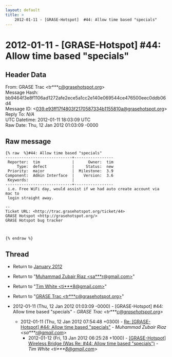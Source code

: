 ```yaml
---
layout: default
title: >
    2012-01-11 - [GRASE-Hotspot]  #44: Allow time based "specials"
---
```


# 2012-01-11 - [GRASE-Hotspot]  #44: Allow time based "specials"

## Header Data

From: GRASE Trac \<tr***c@grasehotspot.org\><br>
Message Hash: bb9464f3e8f1106ad1272afe2ece5a1cc2e140e069544ce476500eec0ddb06d4<br>
Message ID: \<039.e93ff17f4803f2170587334b1155810a@grasehotspot.org\><br>
Reply To: _N/A_<br>
UTC Datetime: 2012-01-11 18:03:09 UTC<br>
Raw Date: Thu, 12 Jan 2012 01:03:09 -0000<br>

## Raw message

```
{% raw  %}#44: Allow time based "specials"
-----------------------------+-----------------
 Reporter:  tim              |      Owner:  tim
     Type:  defect           |     Status:  new
 Priority:  major            |  Milestone:  3.9
Component:  Admin Interface  |    Version:  3.6
 Keywords:                   |
-----------------------------+-----------------
 i.e. Free WiFi day, would assist if we had auto create account via mac to
 login straight away.

-- 
Ticket URL: <http://trac.grasehotspot.org/ticket/44>
GRASE Hotspot <http://grasehotspot.org/>
GRASE Hotspot bug tracker



{% endraw %}
```

## Thread

+ Return to [January 2012](/archive/2012/01)

+ Return to "[Muhammad Zubair Riaz <sa***r<span>@</span>gmail.com>](/authors/sa___r_at_gmail_com)"
+ Return to "[Tim White <ti***8<span>@</span>gmail.com>](/authors/ti___8_at_gmail_com)"
+ Return to "[GRASE Trac <tr***c<span>@</span>grasehotspot.org>](/authors/tr___c_at_grasehotspot_org)"

+ 2012-01-11 (Thu, 12 Jan 2012 01:03:09 -0000) - [GRASE-Hotspot]  #44: Allow time based "specials" - _GRASE Trac \<tr***c@grasehotspot.org\>_
  + 2012-01-11 (Thu, 12 Jan 2012 07:54:48 +0300) - [Re: [GRASE-Hotspot] #44: Allow time based "specials"](/archive/2012/01/a36415d9760cf54e580ce7e1e85cf5239f4748ba57ef5b4b14ef8203e1d64abb) - _Muhammad Zubair Riaz \<sa***r@gmail.com\>_
    + 2012-01-12 (Fri, 13 Jan 2012 06:25:28 +1000) - [[GRASE-Hotspot] Wireless Bridge (Was Re: #44: Allow time based	"specials")](/archive/2012/01/43e5c0a849e9467ac7c9192698cc0c2e4f71fe51dd8eb78f31a6ee0fcd717743) - _Tim White \<ti***8@gmail.com\>_

